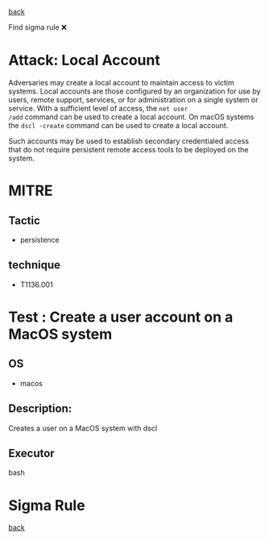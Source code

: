 
[back](../index.md)

Find sigma rule :x: 

# Attack: Local Account 

Adversaries may create a local account to maintain access to victim systems. Local accounts are those configured by an organization for use by users, remote support, services, or for administration on a single system or service. With a sufficient level of access, the <code>net user /add</code> command can be used to create a local account. On macOS systems the <code>dscl -create</code> command can be used to create a local account.

Such accounts may be used to establish secondary credentialed access that do not require persistent remote access tools to be deployed on the system.

# MITRE
## Tactic
  - persistence


## technique
  - T1136.001


# Test : Create a user account on a MacOS system
## OS
  - macos


## Description:
Creates a user on a MacOS system with dscl


## Executor
bash

# Sigma Rule


[back](../index.md)
